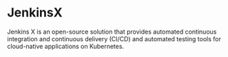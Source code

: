 # JenkinsX
Jenkins X is an open-source solution that provides automated continuous integration and continuous delivery (CI/CD) and automated testing tools for cloud-native applications on Kubernetes.
